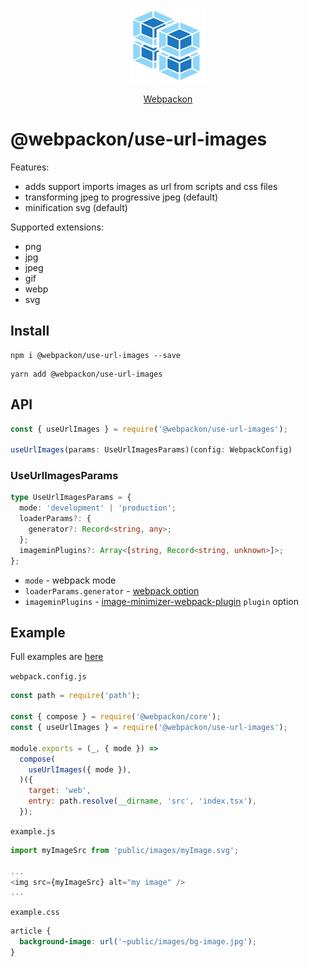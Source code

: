 <p align="center">
  <img src='https://raw.githubusercontent.com/AndTem/webpackon/master/images/logo.svg' height='120' width='120'>
</p>
<p align="center">
  <a href="https://github.com/AndTem/webpackon#readme">Webpackon</a>
</p>

# @webpackon/use-url-images

Features:
- adds support imports images as url from scripts and css files
- transforming jpeg to progressive jpeg (default)
- minification svg (default)

Supported extensions:
- png
- jpg
- jpeg
- gif
- webp
- svg

## Install
```shell
npm i @webpackon/use-url-images --save
```

```shell
yarn add @webpackon/use-url-images
```

## API

```ts
const { useUrlImages } = require('@webpackon/use-url-images');

useUrlImages(params: UseUrlImagesParams)(config: WebpackConfig)
```

### UseUrlImagesParams
```ts
type UseUrlImagesParams = {
  mode: 'development' | 'production';
  loaderParams?: {
    generator?: Record<string, any>;
  };
  imageminPlugins?: Array<[string, Record<string, unknown>]>;
};
```

- ```mode``` - webpack mode
- ```loaderParams.generator``` - [webpack option](https://webpack.js.org/guides/asset-modules/#custom-data-uri-generator)
- ```imageminPlugins``` - [image-minimizer-webpack-plugin](https://www.npmjs.com/package/image-minimizer-webpack-plugin) ```plugin``` option

## Example
Full examples are [here](https://github.com/AndTem/webpackon/tree/master/examples)

```webpack.config.js```
```js
const path = require('path');

const { compose } = require('@webpackon/core');
const { useUrlImages } = require('@webpackon/use-url-images');

module.exports = (_, { mode }) =>
  compose(
    useUrlImages({ mode }),
  )({
    target: 'web',
    entry: path.resolve(__dirname, 'src', 'index.tsx'),
  });
```

```example.js```
```js
import myImageSrc from 'public/images/myImage.svg';

...
<img src={myImageSrc} alt="my image" />
...
```

```example.css```
```css
article {
  background-image: url('~public/images/bg-image.jpg');
}
```
